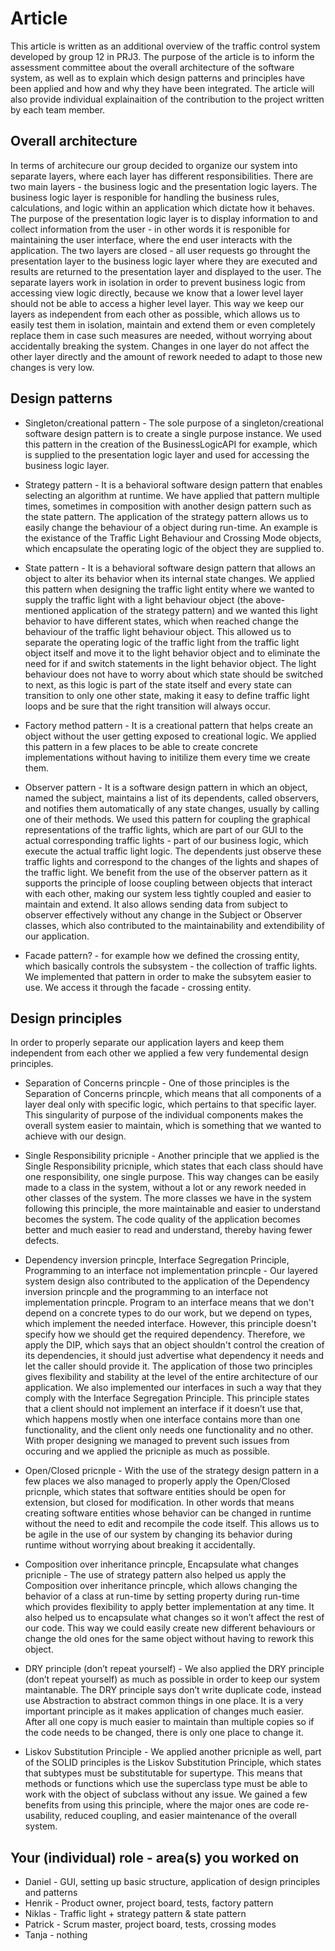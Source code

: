 # Article

This article is written as an additional overview of the traffic control system developed by group 12 in PRJ3. 
The purpose of the article is to inform the assessment committee about the overall architecture of the software system, 
as well as to explain which design patterns and principles have been applied and how and why they have been integrated. 
The article will also provide individual explainaition of the contribution to the project written by each team member.

## Overall architecture

In terms of architecure our group decided to organize our system into separate layers, where each layer has different responsibilities.
There are two main layers - the business logic and the presentation logic layers. The business logic layer is responible for 
handling the business rules, calculations, and logic within an application which dictate how it behaves. The purpose of the
presentation logic layer is to display information to and collect information from the user - in other words it is responible for maintaining the 
user interface, where the end user interacts with the application. The two layers are closed - all user requests go throught the presentation
layer to the business logic layer where they are executed and results are returned to the presentation layer and displayed to the user.
The separate layers work in isolation in order to prevent business logic from accessing view logic directly,
because we know that a lower level layer should not be able to access a higher level layer. This way we keep our layers as independent from each other
as possible, which allows us to easily test them in isolation, maintain and extend them or even completely replace them in case such measures are needed,
without worrying about accidentally breaking the system. Changes in one layer do not affect the other layer directly and the amount of rework needed to adapt 
to those new changes is very low.

## Design patterns

* Singleton/creational pattern - The sole purpose of a singleton/creational software design pattern is to create a single purpose instance. We used this pattern in the 
creation of the BusinessLogicAPI for example, which is supplied to the presentation logic layer and used for accessing the business logic layer.

* Strategy pattern - It is a behavioral software design pattern that enables selecting an algorithm at runtime. We have applied that pattern multiple times, sometimes in composition 
with another design pattern such as the state pattern. The application of the strategy pattern allows us to easily change the behaviour of a object during run-time. An example is the 
existance of the Traffic Light Behaviour and Crossing Mode objects, which encapsulate the operating logic of the object they are supplied to.

* State pattern - It is a behavioral software design pattern that allows an object to alter its behavior when its internal state changes. We applied this pattern when designing the 
traffic light entity where we wanted to supply the traffic light with a light behaviour object (the above-mentioned application of the strategy pattern) and we wanted this 
light behavior to have different states, which when reached change the behaviour of the traffic light behaviour object. This allowed us to separate the operating logic 
of the traffic light from the traffic light object itself and move it to the light behavior object and to eliminate the need for if and switch statements in the light behavior object. 
The light behaviour does not have to worry about which state should be switched to next, as this logic is part of the state itself and every state can transition to only one other state,
making it easy to define traffic light loops and be sure that the right transition will always occur.

* Factory method pattern - It is a creational pattern that helps create an object without the user getting exposed to creational logic. We applied this pattern in a few 
places to be able to create concrete implementations without having to initilize them every time we create them.

* Observer pattern - It is a software design pattern in which an object, named the subject, maintains a list of its dependents, called observers, and notifies them
automatically of any state changes, usually by calling one of their methods. We used this pattern for coupling the graphical representations of the traffic lights, 
which are part of our GUI to the actual corresponding traffic lights - part of our business logic, which execute the actual traffic light logic. The dependents just
observe these traffic lights and correspond to the changes of the lights and shapes of the traffic light. We benefit from the use of the observer pattern as 
it supports the principle of loose coupling between objects that interact with each other, making our system less tightly coupled and easier to maintain and extend.
It also allows sending data from subject to observer effectively without any change in the Subject or Observer classes, which also contributed to the maintainability
and extendibility of our application.

* Facade pattern? - for example how we defined the crossing entity, which basically controls the subsystem - the collection of traffic lights. We implemented that pattern in order to make the 
subsytem easier to use. We access it through the facade - crossing entity.

## Design principles

In order to properly separate our application layers and keep them independent from each other we applied a few very fundemental design principles. 

* Separation of Concerns princple - One of those principles is the  Separation of Concerns princple, which means that all components of a layer deal only with specific logic,
which pertains to that specific layer. This singularity of purpose of the individual components makes the overall system easier to maintain,
which is something that we wanted to achieve with our design.

* Single Responsibility pricniple - Another principle that we applied is the Single Responsibility pricniple, which states that each class should have one responsibility, one single purpose.
This way changes can be easily made to a class in the system, without a lot or any rework needed in other classes of the system. The more classes we have in
the system following this principle, the more maintainable and easier to understand becomes the system. 
The code quality of the application becomes better and much easier to read and understand, thereby having fewer defects.

* Dependency inversion princple, Interface Segregation Principle, Programming to an interface not implementation princple - Our layered system design also contributed to the application of the Dependency inversion princple and the programming to an interface not implementation princple. 
Program to an interface means that we don't depend on a concrete types to do our work, but we depend on types, which implement the needed interface. However, 
this principle doesn't specify how we should get the required dependency. Therefore, we apply the DIP, which says that an object shouldn't control the creation of its dependencies,
it should just advertise what dependency it needs and let the caller should provide it. The application of those two principles gives flexibility and stability 
at the level of the entire architecture of our application. We also implemented our interfaces in such a way that they comply with the Interface Segregation Principle. 
This principle states that a client should not implement an interface if it doesn’t use that, which happens mostly when one interface contains more than one functionality,
and the client only needs one functionality and no other. With proper designing we managed to prevent such issues from occuring and we applied the pricniple as much as possible.

* Open/Closed pricnple - With the use of the strategy design pattern in a few places we also managed to properly apply the Open/Closed pricnple, which states that
software entities should be open for extension, but closed for modification. In other words that means creating software entities whose behavior 
can be changed in runtime without the need to edit and recompile the code itself. This allows us to be agile in the use of our system by changing 
its behavior during runtime without worrying about breaking it accidentally. 

* Composition over inheritance princple, Encapsulate what changes pricniple - The use of strategy pattern also helped us apply the Composition over inheritance princple,
which allows changing the behavior of a class at run-time by setting property during run-time which provides flexibility to apply better implementation at any time.
It also helped us to encapsulate what changes so it won’t affect the rest of our code. This way we could easily create new different behaviours or change the old ones for the same object without having to rework this object.

* DRY principle (don’t repeat yourself) - We also applied the DRY principle (don’t repeat yourself) as much as possible in order to keep our system maintanable.
The DRY principle says don’t write duplicate code, instead use Abstraction to abstract common things in one place. It is a very important principle
as it makes application of changes much easier. After all one copy is much easier to maintain than multiple copies so 
if the code needs to be changed, there is only one place to change it.

* Liskov Substitution Principle - We applied another pricniple as well, part of the SOLID principles is the Liskov Substitution Principle, which states that subtypes must be substitutable for supertype.
This means that methods or functions which use the superclass type must be able to work with the object of subclass without any issue. We gained a few benefits from using 
this principle, where the major ones are code re-usability, reduced coupling, and easier maintenance of the overall system.

## Your (individual) role - area(s) you worked on

* Daniel - GUI, setting up basic structure, application of design principles and patterns 
* Henrik - Product owner, project board, tests, factory pattern
* Niklas - Traffic light + strategy pattern & state pattern
* Patrick - Scrum master, project board, tests, crossing modes
* Tanja -  nothing

